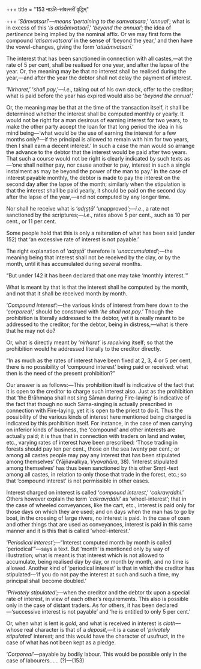 +++
title = "153 नाऽति-सांवत्सरीं वृद्धिम्"

+++
‘*Sāmvatsarī*’—*means* ‘*pertaining to the samvatsara*,’ ‘*annual*’;
what is in excess of this ‘*is atisāmvatsarī*,’ ‘*beyond the annual*’;
the idea of *pertinence* being implied by the nominal affix. Or we may
first form the compound ‘*atisamvatsara*’ in the sense of ‘beyond the
year,’ and then have the vowel-changes, giving the form
‘*atisāmvatsarī*.’

The interest that has been sanctioned in connection with all castes,—at
the rate of 5 per cent, shall be realised for one year, and after the
lapse of the year. Or, the meaning may be that no interest shall be
realised during the year,—and after the year the debtor shall not delay
the payment of interest.

‘*Nirharet*,’ ‘*shall pay*,’—*i.e*., taking out of his own stock, offer
to the creditor; what is paid before the year has expired would also be
‘*beyond* *the* *annual*.’

Or, the meaning may be that at the time of the transaction itself, it
shall be determined whether the interest shall be computed monthly or
yearly. It would not be right for a man desirous of earning interest for
two years, to make the other party accept the loan for that long period
the idea in his mind being—‘what would be the use of earning the
interest for a few months only?—if the principal is allowed to remain
with him for two years, then I shall earn a decent interest.’ In such a
case the man would so arrange the advance to the debtor that the
interest would be paid after two years. That such a course would not be
right is clearly indicated by such texts as—‘one shall neither pay, nor
cause another to pay, interest in such a single instalment as may be
beyond the power of the man to pay.’ In the case of interest payable
monthly, the debtor is made to pay the interest on the second day after
the lapse of the month; similarly when the stipulation is that the
interest shall be paid yearly, it should be paid on the second day after
the lapse of the year,—and not computed by any longer time.

Nor shall he receive what is ‘*adṛṣṭā*’ ‘unapproved’;—*i.e*., a rate not
sanctioned by the scriptures;—*i.e*., rates above 5 per cent., such as
10 per cent., or 11 per cent.

Some people hold that this is only a reiteration of what has been said
(under 152) that ‘an excessive rate of interest is not payable.’

The right explanation of ‘*adṛṣṭā*’ therefore is ‘*unaccumulated*’;—the
meaning being that interest shall not be received by the clay, or by the
month, until it has accumulated during several months.

“But under 142 it has been declared that one may take ‘monthly
interest.’”

What is meant by that is that the interest shall he computed by the
month, and not that it shall be received month by month.

‘*Compound interest*’:—the various kinds of interest from here down to
the ‘*corporeal*,’ should be construed with ‘*he shall not pay*.’ Though
the prohibition is literally addressed to the debtor, yet it is really
meant to be addressed to the creditor; for the debtor, being in
distress,—what is there that he may not do?

Or, what is directly meant by ‘*nirharet*’ is *receiving* itself; so
that the prohibition would he addressed literally to the creditor
directly.

“In as much as the rates of interest have been fixed at 2, 3, 4 or 5 per
cent, there is no possibility of ‘compound interest’ being paid or
received: what then is the need of the present prohibition?”

Our answer is as follows:—This prohibition itself is indicative of the
fact that it is open to the creditor to charge such interest also. Just
as the prohibition that ‘the Brāhmaṇa shall not sing Sāman during
Fire-laying’ is indicative of the fact that though no such Sama-singing
is actually prescribed in connection with Fire-laying, yet it is open to
the priest to do it. Thus the possibility of the various kinds of
interest here mentioned being charged is indicated by this prohibition
itself. For instance, in the case of men carrying on inferior kinds of
business, the ‘compound’ and other interests are actually paid; it is
thus that in connection with traders on land and water, etc., varying
rates of interest have been prescribed: ‘Those trading in forests should
pay ten per cent., those on the sea twenty per cent.; or among all
castes people may pay any interest that has been stipulated among
themselves’ (Yājñavalkya, *Vyavahāra*, 38). ‘Interest stipulated among
themselves’ has thus been sanctioned by this other Smṛti-text among all
castes, in relation to only those that trade in the forest, etc.; so
that ‘compound interest’ is not permissible in other eases.

Interest charged on interest is called ‘*compound interest*,’
‘*cakravṛddhi*.’ Others however explain the term ‘*cakravṛddhi*’ as
‘wheel-interest’; that in the case of wheeled conveyances, like the
cart, etc., interest is paid only for those days on which they are used;
and on days when the man has to go by boat, in the crossing of large
rivers, no interest is paid. In the case of oxen and other things that
are used as conveyances, interest is paid in this same manner and it is
this that is called ‘wheel-interest.’

‘*Periodical interest*’;—“Interest computed month by month is called
‘periodical’”—says a text. But ‘month’ is mentioned only by way of
illustration; what is meant is that interest which is not allowed to
accumulate, being realised day by day, or month by month, and no time is
allowed. Another kind of ‘periodical interest’ is that in which the
creditor has stipulated—‘if you do not pay the interest at such and such
a time, my principal shall become doubled.’

‘*Privately stipulated*’;—when the creditor and the debtor tlx upon a
special rate of interest, in view of each other’s requirements. This
also is possible only in the case of distant traders. As for others, it
has been declared—‘successive interest is not payable’ and ‘he is
entitled to only 5 per cent.’

Or, when what is lent is *gold*, and what is received in interest is
*cloth*—whose real character is that of a *deposit*,—it is a case of
‘*privately stipulated*’ interest; and this would have the character of
usufruct, in the case of what has not been kept as a pledge.

‘*Corporeal*’—payable by bodily labour. This would be possible only in
the case of labourers...... (?)—(153)


